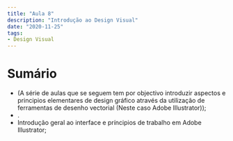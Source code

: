 ```yaml
---
title: "Aula 8"
description: "Introdução ao Design Visual"
date: "2020-11-25"
tags:
- Design Visual
---
```



# Sumário

- (A série de aulas que se seguem tem por objectivo introduzir aspectos e principios elementares de design gráfico através da utilização de ferramentas de desenho vectorial (Neste caso Adobe Illustrator));
- .
- Introdução geral ao interface e príncipios de trabalho em Adobe Illustrator;
